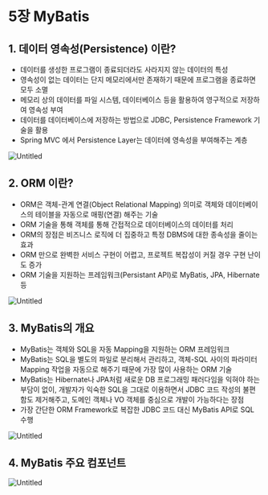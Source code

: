 # **5장 MyBatis**

## 1. 데이터 영속성(Persistence) 이란?

- 데이터를 생성한 프로그램이 종료되더라도 사라지지 않는 데이터의 특성
- 영속성이 없는 데이터는 단지 메모리에서만 존재하기 때문에 프로그램을 종료하면 모두 소멸
- 메모리 상의 데이터를 파일 시스템, 데이터베이스 등을 활용하여 영구적으로 저장하여 영속성 부여
- 데이터를 데이터베이스에 저장하는 방법으로 JDBC, Persistence Framework 기술을 활용
- Spring MVC 에서 Persistence Layer는 데이터에 영속성을 부여해주는 계층

![Untitled](https://user-images.githubusercontent.com/111489860/235742833-91d7e3b9-b16b-46e5-b16d-db628aa78d5d.png)

## 2. ORM 이란?

- ORM은 객체-관계 연결(Object Relational Mapping) 의미로 객체와 데이터베이스의 테이블을 자동으로 매핑(연결) 해주는 기술
- ORM 기술을 통해 객체를 통해 간접적으로 데이터베이스의 데이터를 처리
- ORM의 장점은 비즈니스 로직에 더 집중하고 특정 DBMS에 대한 종속성을 줄이는 효과
- ORM 만으로 완벽한 서비스 구현이 어렵고, 프로젝트 복잡성이 커질 경우 구현 난이도 증가
- ORM 기술을 지원하는 프레임워크(Persistant API)로 MyBatis, JPA, Hibernate 등

![Untitled](https://user-images.githubusercontent.com/111489860/235742875-31937a62-ac3c-4190-ae59-7bf2d7b95f40.png)

## 3. MyBatis의 개요

- MyBatis는 객체와 SQL을 자동 Mapping을 지원하는 ORM 프레임워크
- MyBatis는 SQL을 별도의 파일로 분리해서 관리하고, 객체-SQL 사이의 파라미터 Mapping 작업을 자동으로 해주기 때문에 가장 많이 사용하는 ORM 기술
- MyBatis는 Hibernate나 JPA처럼 새로운 DB 프로그래밍 패러다임을 익혀야 하는 부담이 없이, 개발자가 익숙한 SQL을 그대로 이용하면서 JDBC 코드 작성의 불편함도 제거해주고, 도메인 객체나 VO 객체를 중심으로 개발이 가능하다는 장점
- 가장 간단한 ORM Framework로 복잡한 JDBC 코드 대신 MyBatis API로 SQL 수행

![Untitled](https://user-images.githubusercontent.com/111489860/235742924-d2e474e0-c2fd-4d56-bc9f-8fb75dddd829.png)

## 4. MyBatis 주요 컴포넌트

![Untitled](https://user-images.githubusercontent.com/111489860/235742987-af56d955-67d7-4111-b5ed-e4dd9712db19.png)
